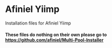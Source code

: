# Afiniel Yiimp
Installation files for Afiniel Yiimp

#### These files do nothing on their own please go to https://github.com/afiniel/Multi-Pool-Installer
